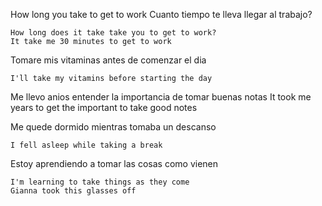 

How long you take to get to work
Cuanto tiempo te lleva llegar al trabajo?

	How long does it take take you to get to work?
	It take me 30 minutes to get to work

Tomare mis vitaminas antes de comenzar el dia

	I'll take my vitamins before starting the day

Me llevo anios entender la importancia de tomar buenas notas
	It took me years to get the important to take good notes

Me quede dormido mientras tomaba un descanso

	I fell asleep while taking a break
	
Estoy aprendiendo a tomar las cosas como vienen

	I'm learning to take things as they come
	Gianna took this glasses off 